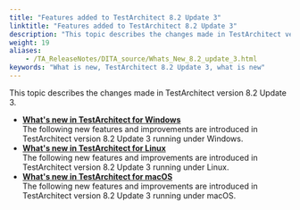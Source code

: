 ```yaml
--- 
title: "Features added to TestArchitect 8.2 Update 3"
linktitle: "Features added to TestArchitect 8.2 Update 3"
description: "This topic describes the changes made in TestArchitect version 8.2 Update 3."
weight: 19
aliases: 
    - /TA_ReleaseNotes/DITA_source/Whats_New_8.2_update_3.html
keywords: "What is new, TestArchitect 8.2 Update 3, what is new"
---
```


This topic describes the changes made in TestArchitect version 8.2 Update 3.

-   **[What's new in TestArchitect for Windows](/TA_ReleaseNotes/DITA_source/Whats_New_8.2_update_3_Windows.html)**  
The following new features and improvements are introduced in TestArchitect version 8.2 Update 3 running under Windows.
-   **[What's new in TestArchitect for Linux](/TA_ReleaseNotes/DITA_source/Whats_New_8.2_update_3_Linux.html)**  
The following new features and improvements are introduced in TestArchitect version 8.2 Update 3 running under Linux.
-   **[What's new in TestArchitect for macOS](/TA_ReleaseNotes/DITA_source/Whats_New_8.2_update_3_Mac.html)**  
The following new features and improvements are introduced in TestArchitect version 8.2 Update 3 running under macOS.




